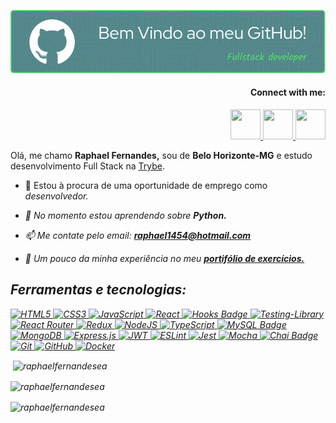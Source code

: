 ![Header](./github-header-image.png)

<h4 align="right">Connect with me:</h4>
<p align="right">
<a href="https://github.com/RaphaelFernandesEA" target="_blank">
  <img src="https://cdn.iconscout.com/icon/free/png-256/github-108-438008.png" width="48px" height="48px">
</a>  
<a href="https://www.linkedin.com/in/raphael-fernandes-b867ba85/" target="_blank">
  <img src="https://i.ibb.co/Kx2GSrT/linkedin.png" width="48px" height="48px">
</a>
<a href="https://www.facebook.com/raphael.fernandes.1454/" target="_blank">
  <img src="https://i.ibb.co/zmYNW4p/facebook.png" width="48px" height="48px">
</a> 
</p>

  Olá, me chamo <strong>Raphael Fernandes,</strong> sou de <strong>Belo Horizonte-MG</strong> e estudo desenvolvimento Full Stack na [Trybe](https://www.betrybe.com/).

  - 🔭 Estou à procura de uma oportunidade de emprego como <i>desenvolvedor.<i>

- 🌱 No momento estou aprendendo sobre <strong>Python.</strong>

- 📫 Me contate pelo email:  <strong>raphael1454@hotmail.com</strong>

- 📄 Um pouco da minha experiência no meu <strong>[portifólio de exercícios.](https://github.com/RaphaelFernandesEA/trybe-exercicios)</strong>



<h2 align="left"><strong>Ferramentas e tecnologias:</strong></h2>
<p>
  <a href='https://www.w3schools.com/TAGS/default.asp'>
    <image alt='HTML5'src="https://img.shields.io/badge/html5-%23E34F26.svg?style=for-the-badge&logo=html5&logoColor=white">
  </a>
  <a href='hhttps://www.w3schools.com/cssref/index.php'>
    <image alt='CSS3' src="https://img.shields.io/badge/css3-%231572B6.svg?style=for-the-badge&logo=css3&logoColor=white"> 
  </a>
  <a href='https://www.w3schools.com/jsrEF/default.asp'>
    <image alt='JavaScript' src='https://img.shields.io/badge/javascript-%23323330.svg?style=for-the-badge&logo=javascript&logoColor=%23F7DF1E'>
  </a>
  <a href='https://reactjs.org/docs/getting-started.html'>
    <image alt='React' src='https://img.shields.io/badge/react-%2320232a.svg?style=for-the-badge&logo=react&logoColor=%2361DAFB'>
  </a>
  <a href='https://reactjs.org/docs/hooks-intro.html'>
    <image alt='Hooks Badge' src='https://img.shields.io/badge/-Hooks-%2320232a.svg?style=for-the-badge&logo=React&logoColor=%2361DAFB'>
  </a>
  <a href='https://testing-library.com/docs/react-testing-library/intro/'>
    <image alt='Testing-Library' src='https://img.shields.io/badge/-TestingLibrary-%23E33332?style=for-the-badge&logo=testing-library&logoColor=white'>
  </a>
  <a href='https://www.w3schools.com/react/react_router.asp'>
    <image alt='React Router' src='https://img.shields.io/badge/React_Router-CA4245?style=for-the-badge&logo=react-router&logoColor=white'>
  </a>
  <a href='https://redux.js.org/api/api-reference'>
    <image alt='Redux' src='https://img.shields.io/badge/redux-%23593d88.svg?style=for-the-badge&logo=redux&logoColor=white'>
  </a>
  <a href='hhttps://nodejs.org/en/docs/'>
    <image alt='NodeJS' src='https://img.shields.io/badge/node.js-6DA55F?style=for-the-badge&logo=node.js&logoColor=white'>
  </a>
  <a href='https://www.typescriptlang.org/docs/'>
    <image alt='TypeScript' src='https://img.shields.io/badge/typescript-%23007ACC.svg?style=for-the-badge&logo=typescript&logoColor=white'>
  </a>
  <a href='https://dev.mysql.com/doc/refman/8.0/en/'>
    <image alt='MySQL Badge' src='https://img.shields.io/badge/-MySQL-4479A1?style=for-the-badge&logo=MySQL&logoColor=white'>
  </a>
  <a href='https://www.mongodb.com/docs/'>
    <image alt='MongoDB' src='https://img.shields.io/badge/MongoDB-%234ea94b.svg?style=for-the-badge&logo=mongodb&logoColor=white'>
  </a>
  <a href='https://expressjs.com/en/4x/api.html'>
    <image alt='Express.js' src='https://img.shields.io/badge/express.js-%23404d59.svg?style=for-the-badge&logo=express&logoColor=%2361DAFB'>
  </a>
  <a href='https://jwt.io/introduction'>
    <image alt='JWT' src='https://img.shields.io/badge/JWT-black?style=for-the-badge&logo=JSON%20web%20tokens'>
  </a>
  <a href='https://eslint.org/docs/latest/'>
    <image alt='ESLint' src='https://img.shields.io/badge/ESLint-4B3263?style=for-the-badge&logo=eslint&logoColor=white'>
  </a>
  <a href='https://jestjs.io/docs/getting-started'>
    <image alt='Jest' src='https://img.shields.io/badge/-jest-%23C21325?style=for-the-badge&logo=jest&logoColor=white'>
  </a>
  <a href='https://mochajs.org/'>
    <image alt='Mocha' src='https://img.shields.io/badge/-mocha-%238D6748?style=for-the-badge&logo=mocha&logoColor=white'>
  </a>
  <a href='https://www.chaijs.com/api/'>
    <image alt='Chai Badge' src='https://img.shields.io/badge/Chai-f7e9c8?style=for-the-badge&logo=mocha&logoColor=a84d45'>
  </a>
  <a href='https://git-scm.com/doc'>
    <image alt='Git' src='https://img.shields.io/badge/git-%23F05033.svg?style=for-the-badge&logo=git&logoColor=white'>
  </a>
  <a href='https://docs.github.com/pt'>
    <image alt='GitHub' src='https://img.shields.io/badge/github-%23121011.svg?style=for-the-badge&logo=github&logoColor=white'>
  </a>
  <a href='https://docs.docker.com/'>
    <image alt='Docker' src='https://img.shields.io/badge/docker-%230db7ed.svg?style=for-the-badge&logo=docker&logoColor=white'>
  </a>
</p>

<p>&nbsp;<img align="center" src="https://github-readme-stats.vercel.app/api?username=raphaelfernandesea&show_icons=true&locale=en" alt="raphaelfernandesea" /></p>

<p><img align="center" src="https://github-readme-streak-stats.herokuapp.com/?user=raphaelfernandesea&" alt="raphaelfernandesea" /></p>

<p><img align="center" src="https://github-readme-stats.vercel.app/api/top-langs?username=raphaelfernandesea&show_icons=true&locale=en&layout=compact" alt="raphaelfernandesea" /></p>